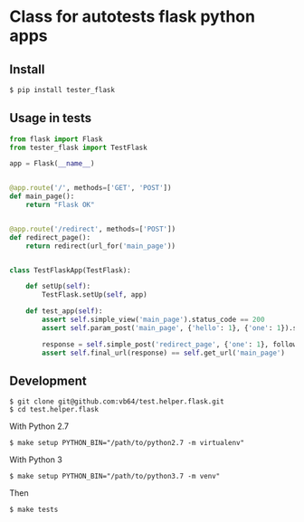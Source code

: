 # Class for autotests flask python apps

## Install
```bash
$ pip install tester_flask
```

## Usage in tests

```python
from flask import Flask
from tester_flask import TestFlask

app = Flask(__name__)


@app.route('/', methods=['GET', 'POST'])
def main_page():
    return "Flask OK"


@app.route('/redirect', methods=['POST'])
def redirect_page():
    return redirect(url_for('main_page'))


class TestFlaskApp(TestFlask):

    def setUp(self):
        TestFlask.setUp(self, app)

    def test_app(self):
        assert self.simple_view('main_page').status_code == 200
        assert self.param_post('main_page', {'hello': 1}, {'one': 1}).status_code == 200

        response = self.simple_post('redirect_page', {'one': 1}, follow=False)
        assert self.final_url(response) == self.get_url('main_page')

```

## Development
```
$ git clone git@github.com:vb64/test.helper.flask.git
$ cd test.helper.flask
```

With Python 2.7
```
$ make setup PYTHON_BIN="/path/to/python2.7 -m virtualenv"
```

With Python 3
```
$ make setup PYTHON_BIN="/path/to/python3.7 -m venv"
```

Then
```
$ make tests
```
